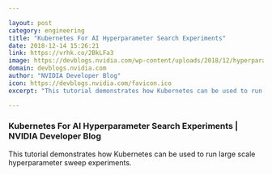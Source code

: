 ```yaml
---

layout: post
category: engineering
title: "Kubernetes For AI Hyperparameter Search Experiments"
date: 2018-12-14 15:26:21
link: https://vrhk.co/2BkLFa3
image: https://devblogs.nvidia.com/wp-content/uploads/2018/12/hyperparam_job_map-625x490.png
domain: devblogs.nvidia.com
author: "NVIDIA Developer Blog"
icon: https://devblogs.nvidia.com/favicon.ico
excerpt: "This tutorial demonstrates how Kubernetes can be used to run large scale hyperparameter sweep experiments."

---
```


### Kubernetes For AI Hyperparameter Search Experiments | NVIDIA Developer Blog

This tutorial demonstrates how Kubernetes can be used to run large scale hyperparameter sweep experiments.